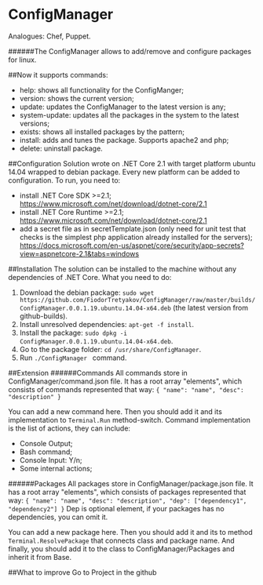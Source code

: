 # ConfigManager
Analogues: Chef, Puppet.

######The ConfigManager allows to add/remove and configure packages for linux.

##Now it supports commands:
* help: shows all functionality for the ConfigManger;
* version: shows the current version;
* update: updates the ConfigManager to the latest version is any;
* system-update: updates all the packages in the system to the latest versions;
* exists: shows all installed packages by the pattern;
* install: adds and tunes the package. Supports apache2 and php;
* delete: uninstall package.

##Configuration
Solution wrote on .NET Core 2.1 with target platform ubuntu 14.04 wrapped to debian package. Every new platform can be added to configuration. To run, you need to:
* install .NET Core SDK >=2.1; https://www.microsoft.com/net/download/dotnet-core/2.1
* install .NET Core Runtime >=2.1; https://www.microsoft.com/net/download/dotnet-core/2.1
* add a secret file as in secretTemplate.json (only need for unit test that checks is the simplest php application already installed for the servers); https://docs.microsoft.com/en-us/aspnet/core/security/app-secrets?view=aspnetcore-2.1&tabs=windows

##Installation
The solution can be installed to the machine without any dependencies of .NET Core. What you need to do:
1. Download the debian package: `sudo wget https://github.com/FiodorTretyakov/ConfigManager/raw/master/builds/ConfigManager.0.0.1.19.ubuntu.14.04-x64.deb` (the latest version from github-builds).
2. Install unresolved dependencies: `apt-get -f install`.
3. Install the package: `sudo dpkg -i ConfigManager.0.0.1.19.ubuntu.14.04-x64.deb`.
4. Go to the package folder: `cd /usr/share/ConfigManager`.
5. Run `./ConfigManager ` command. 


##Extension
######Commands
All commands store in ConfigManager/command.json file.
It has a root array "elements", which consists of commands represented that way:
    `{
      "name": "name",
      "desc": "description"
    }`

You can add a new command here. Then you should add it and its implementation to `Terminal.Run` method-switch.
Command implementation is the list of actions, they can include:
* Console Output;
* Bash command;
* Console Input: Y/n;
* Some internal actions;

######Packages
All packages store in ConfigManager/package.json file.
It has a root array "elements", which consists of packages represented that way:
    `{
      "name": "name",
      "desc": "description",
      "dep": ["dependency1", "dependency2"]
    }`
Dep is optional element, if your packages has no dependencies, you can omit it.

You can add a new package here. Then you should add it and its to method `Terminal.ResolvePackage` that connects class and package name.
And finally, you should add it to the class to ConfigManager/Packages and inherit it from Base.

##What to improve
Go to Project in the github